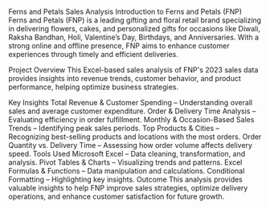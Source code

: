 Ferns and Petals Sales Analysis
Introduction to Ferns and Petals (FNP)
Ferns and Petals (FNP) is a leading gifting and floral retail brand specializing in delivering flowers, cakes, and personalized gifts for occasions like Diwali, Raksha Bandhan, Holi, Valentine’s Day, Birthdays, and Anniversaries. With a strong online and offline presence, FNP aims to enhance customer experiences through timely and efficient deliveries.

Project Overview
This Excel-based sales analysis of FNP's 2023 sales data provides insights into revenue trends, customer behavior, and product performance, helping optimize business strategies.

Key Insights
Total Revenue & Customer Spending – Understanding overall sales and average customer expenditure.
Order & Delivery Time Analysis – Evaluating efficiency in order fulfillment.
Monthly & Occasion-Based Sales Trends – Identifying peak sales periods.
Top Products & Cities – Recognizing best-selling products and locations with the most orders.
Order Quantity vs. Delivery Time – Assessing how order volume affects delivery speed.
Tools Used
Microsoft Excel – Data cleaning, transformation, and analysis.
Pivot Tables & Charts – Visualizing trends and patterns.
Excel Formulas & Functions – Data manipulation and calculations.
Conditional Formatting – Highlighting key insights.
Outcome
This analysis provides valuable insights to help FNP improve sales strategies, optimize delivery operations, and enhance customer satisfaction for future growth.
